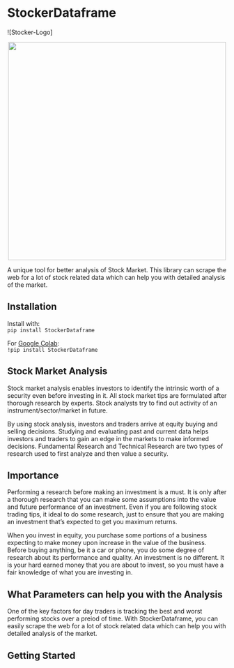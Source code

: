 # StockerDataframe
![Stocker-Logo]<p  align="center"><img height="500" src = "https://github.com/Bhard27/StockerDataframe/blob/master/docs/img1.png"></p>
A unique tool for better analysis of Stock Market. This library can scrape the web for a lot of stock related data which can help you with detailed analysis of the market.



## Installation
Install with:  
```pip install StockerDataframe```

For [Google Colab](https://colab.research.google.com/notebooks/welcome.ipynb):  
```!pip install StockerDataframe```

## Stock Market Analysis
Stock market analysis enables investors to identify the intrinsic worth of a security even before investing in it. All stock market tips are formulated after thorough research by experts. Stock analysts try to find out activity of an instrument/sector/market in future.

By using stock analysis, investors and traders arrive at equity buying and selling decisions. Studying and evaluating past and current data helps investors and traders to gain an edge in the markets to make informed decisions. Fundamental Research and Technical Research are two types of research used to first analyze and then value a security.

## Importance
Performing a research before making an investment is a must. It is only after a thorough research that you can make some assumptions into the value and future performance of an investment. Even if you are following stock trading tips, it ideal to do some research, just to ensure that you are making an investment that’s expected to get you maximum returns.

When you invest in equity, you purchase some portions of a business expecting to make money upon increase in the value of the business. Before buying anything, be it a car or phone, you do some degree of research about its performance and quality. An investment is no different. It is your hard earned money that you are about to invest, so you must have a fair knowledge of what you are investing in.

## What Parameters can help you with the Analysis
One of the key factors for day traders is tracking the best and worst performing stocks over a preiod of time. With StockerDataframe, you can easily 
scrape the web for a lot of stock related data which can help you with detailed analysis of the market.

## Getting Started
